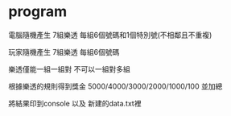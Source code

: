 # program
電腦隨機產生 7組樂透 每組6個號碼和1個特別號(不相鄰且不重複)

玩家隨機產生 7組樂透 每組6個號碼

樂透僅能一組一組對 不可以一組對多組

根據樂透的規則得到獎金 5000/4000/3000/2000/1000/100 並加總

將結果印到console 以及 新建的data.txt裡

